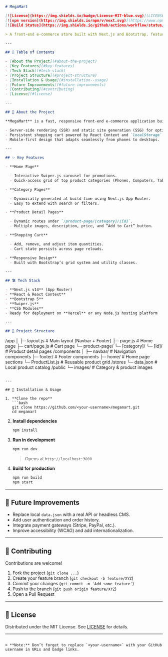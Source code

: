 ```markdown
# MegaMart

[![License](https://img.shields.io/badge/License-MIT-blue.svg)](LICENSE)  
[![npm version](https://img.shields.io/npm/v/next.svg)](https://www.npmjs.com/package/next)  
[![Build Status](https://img.shields.io/github/actions/workflow/status/<your-username>/megamart/ci.yml)](https://github.com/<your-username>/megamart/actions)

> A front-end e-commerce store built with Next.js and Bootstrap, featuring a full shopping cart experience.

---

## 📝 Table of Contents

- [About the Project](#about-the-project)
- [Key Features](#key-features)
- [Tech Stack](#tech-stack)
- [Project Structure](#project-structure)
- [Installation & Usage](#installation--usage)
- [Future Improvements](#future-improvements)
- [Contributing](#contributing)
- [License](#license)

---

## 🛒 About the Project

**MegaMart** is a fast, responsive front-end e-commerce application built with [Next.js](https://nextjs.org/) and [Bootstrap 5](https://getbootstrap.com/). It offers:

- Server-side rendering (SSR) and static site generation (SSG) for optimal performance and SEO.
- Persistent shopping cart powered by React Context and `localStorage`.
- Mobile-first design that adapts seamlessly from phones to desktops.

---

## ✨ Key Features

- **Home Page**

  - Interactive Swiper.js carousel for promotions.
  - Quick-access grid of top product categories (Phones, Computers, Tablets, Cameras, TVs, Games, Wearables).

- **Category Pages**

  - Dynamically generated at build time using Next.js App Router.
  - Easy to extend with search or filters.

- **Product Detail Pages**

  - Dynamic routes under `/product-page/[category]/[id]`.
  - Multiple images, description, price, and “Add to Cart” button.

- **Shopping Cart**

  - Add, remove, and adjust item quantities.
  - Cart state persists across page reloads.

- **Responsive Design**
  - Built with Bootstrap’s grid system and utility classes.

---

## 🛠 Tech Stack

- **Next.js v14** (App Router)
- **React & React Context**
- **Bootstrap 5**
- **Swiper.js**
- **CSS Modules**
- Ready for deployment on **Vercel** or any Node.js hosting platform

---

## 📁 Project Structure
```

/app
│
├─ layout.js # Main layout (Navbar + Footer)
├─ page.js # Home page
├─ cart/page.js # Cart page
└─ product-page/
└─ \[category]/
└─ \[id]/ # Product detail pages
/components
│
├─ navbar/ # Navigation components
├─ footer/ # Footer components
├─ home/ # Home page sections
└─ ProductList.js # Reusable product grid
/stores
└─ data.json # Local product catalog
/public
└─ images/ # Category & product images

````

---

## 🚀 Installation & Usage

1. **Clone the repo**
   ```bash
   git clone https://github.com/<your-username>/megamart.git
   cd megamart
````

2. **Install dependencies**

   ```bash
   npm install
   ```

3. **Run in development**

   ```bash
   npm run dev
   ```

   > Opens at `http://localhost:3000`

4. **Build for production**

   ```bash
   npm run build
   npm start
   ```

---

## 🔮 Future Improvements

- Replace local `data.json` with a real API or headless CMS.
- Add user authentication and order history.
- Integrate payment gateways (Stripe, PayPal, etc.).
- Improve accessibility (WCAG) and add internationalization.

---

## 🤝 Contributing

Contributions are welcome!

1. Fork the project (`git clone ...`)
2. Create your feature branch (`git checkout -b feature/XYZ`)
3. Commit your changes (`git commit -m 'Add some feature'`)
4. Push to the branch (`git push origin feature/XYZ`)
5. Open a Pull Request

---

## 📄 License

Distributed under the MIT License. See [LICENSE](LICENSE) for details.

---

```

> **Note:** Don’t forget to replace `<your-username>` with your GitHub username in URLs and badge links.
```
